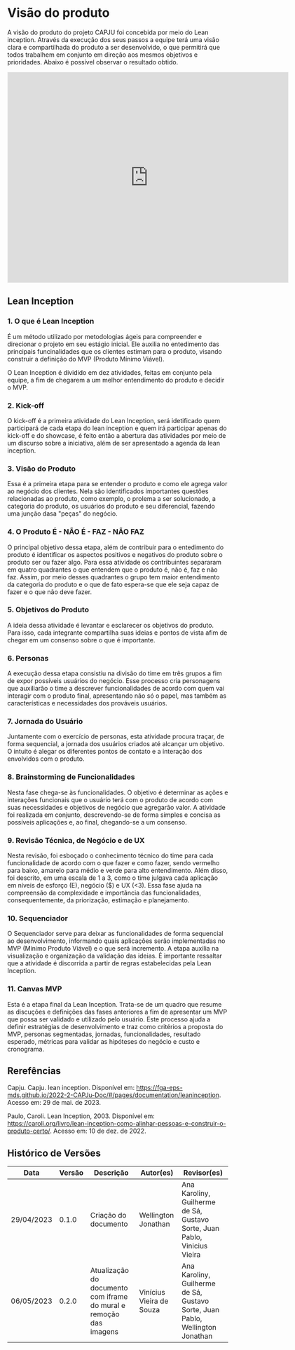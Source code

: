 # Visão do produto

A visão do produto do projeto CAPJU foi concebida por meio do Lean inception. Através da execução dos seus passos a equipe terá uma visão clara e compartilhada do produto a ser desenvolvido, o que permitirá que todos trabalhem em conjunto em direção aos mesmos objetivos e prioridades. Abaixo é possível observar o resultado obtido.

<iframe src='https://app.mural.co/embed/be3c2ad0-81a0-4ad7-a653-291b1df3493d'
        width='100%'
        height='480px'
        style='min-width: 640px; min-height: 480px; background-color: #f4f4f4; border: 1px solid #efefef'
        sandbox='allow-same-origin allow-scripts allow-modals allow-popups allow-popups-to-escape-sandbox'>
</iframe>

## Lean Inception

### 1. O que é Lean Inception

É um método utilizado por metodologias ágeis para compreender e direcionar o projeto em seu estágio inicial. Ele auxilia no entedimento das principais funcinalidades que os clientes estimam para o produto, visando construir a definição do MVP (Produto Mínimo Viável).

O Lean Inception é dividido em dez atividades, feitas em conjunto pela equipe, a fim de chegarem a um melhor entendimento do produto e decidir o MVP.

### 2. Kick-off

O kick-off é a primeira atividade do Lean Inception, será idetificado quem participará de cada etapa do lean inception e quem irá participar apenas do kick-off e do showcase, é feito então a abertura das atividades por meio de um discurso sobre a iniciativa, além de ser apresentado a agenda da lean inception.

### 3. Visão do Produto

Essa é a primeira etapa para se entender o produto e como ele agrega valor ao negócio dos clientes. Nela são identificados importantes questões relacionadas ao produto, como exemplo, o prolema a ser solucionado, a categoria do produto, os usuários do produto e seu diferencial, fazendo uma junção dasa "peças" do negócio.

### 4. O Produto É - NÃO É - FAZ - NÃO FAZ

O principal objetivo dessa etapa, além de contribuir para o entedimento do produto é identificar os aspectos positivos e negativos do produto sobre o produto ser ou fazer algo. Para essa atividade os contribuintes separaram em quatro quadrantes o que entendem que o produto é, não é, faz e não faz. Assim, por meio desses quadrantes o grupo tem maior entendimento da categoria do produto e o que de fato espera-se que ele seja capaz de fazer e o que não deve fazer.

### 5. Objetivos do Produto

A ideia dessa atividade é levantar e esclarecer os objetivos do produto. Para isso, cada integrante compartilha suas ideias e pontos de vista afim de chegar em um consenso sobre o que é importante.

### 6. Personas 

A execução dessa etapa consistiu na divisão do time em três grupos a fim de expor possíveis usuários do negócio. Esse processo cria personagens que auxiliarão o time a descrever funcionalidades de acordo com quem vai interagir com o produto final, apresentando não só o papel, mas também as características e necessidades dos prováveis usuários.

### 7. Jornada do Usuário

Juntamente com o exercício de personas, esta atividade procura traçar, de forma sequencial, a jornada dos usuários criados até alcançar um objetivo. O intuito é alegar os diferentes pontos de contato e a interação dos envolvidos com o produto.

### 8. Brainstorming de Funcionalidades

Nesta fase chega-se às funcionalidades. O objetivo é determinar as ações e interações funcionais que o usuário terá com o produto de acordo com suas necessidades e objetivos de negócio que agregarão valor. A atividade foi realizada em conjunto, descrevendo-se de forma simples e concisa as possíveis aplicações e, ao final, chegando-se a um consenso.

### 9. Revisão Técnica, de Negócio e de UX

Nesta revisão, foi esboçado o conhecimento técnico do time para cada funcionalidade de acordo com o que fazer e como fazer, sendo vermelho para baixo, amarelo para médio e verde para alto entendimento. Além disso, foi descrito, em uma escala de 1 a 3, como o time julgava cada aplicação em níveis de esforço (E), negócio ($) e UX (<3). Essa fase ajuda na compreensão da complexidade e importância das funcionalidades, consequentemente, da priorização, estimação e planejamento.

### 10. Sequenciador

O Sequenciador serve para deixar as funcionalidades de forma sequencial ao desenvolvimento, informando quais aplicações serão implementadas no MVP (Mínimo Produto Viável) e o que será incremento. A etapa auxilia na visualização e organização da validação das ideias. É importante ressaltar que a atividade é discorrida a partir de regras estabelecidas pela Lean Inception.

### 11. Canvas MVP

Esta é a etapa final da Lean Inception. Trata-se de um quadro que resume as discuções e definições das fases anteriores a fim de apresentar um MVP que possa ser validado e utilizado pelo usuário. Este processo ajuda a definir estratégias de desenvolvimento e traz como critérios a proposta do MVP, personas segmentadas, jornadas, funcionalidades, resultado esperado, métricas para validar as hipóteses do negócio e custo e cronograma.

## Rerefências

Capju. Capju. lean inception. Disponível em: <a href="https://fga-eps-mds.github.io/2022-2-CAPJu-Doc/#/pages/documentation/leaninception">https://fga-eps-mds.github.io/2022-2-CAPJu-Doc/#/pages/documentation/leaninception</a>. Acesso em: 29 de mai. de 2023.

Paulo, Caroli. Lean Inception, 2003. Disponível em: <a href="https://caroli.org/livro/lean-inception-como-alinhar-pessoas-e-construir-o-produto-certo/">https://caroli.org/livro/lean-inception-como-alinhar-pessoas-e-construir-o-produto-certo/</a>. Acesso em: 10 de dez. de 2022.

## Histórico de Versões

| Data | Versão | Descrição | Autor(es) | Revisor(es) |
| ------------- | ------------- | ------------- | ------------- | ------------- | 
| 29/04/2023 | 0.1.0 | Criação do documento | Wellington Jonathan | Ana Karoliny, Guilherme de Sá, Gustavo Sorte, Juan Pablo, Vinicius Vieira |
| 06/05/2023 | 0.2.0 | Atualização do documento com iframe do mural e remoção das imagens | Vinícius Vieira de Souza | Ana Karoliny, Guilherme de Sá, Gustavo Sorte, Juan Pablo, Wellington Jonathan |